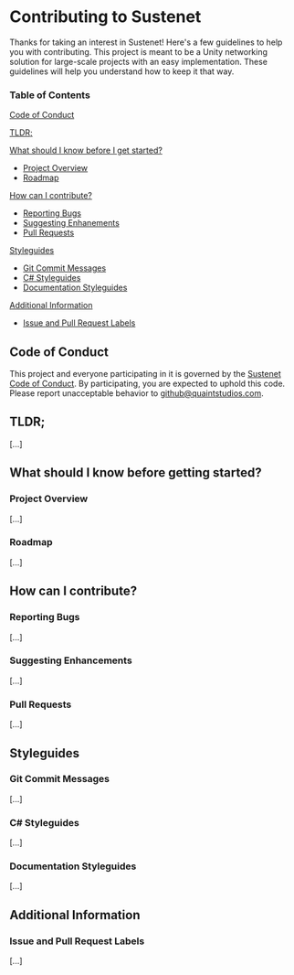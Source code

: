 # Contributing to Sustenet

Thanks for taking an interest in Sustenet! Here's a few guidelines to help you with contributing. This project is meant to be a Unity networking solution for large-scale projects with an easy implementation. These guidelines will help you understand how to keep it that way.


### Table of Contents
[Code of Conduct](#code-of-conduct)

[TLDR;](#tldr)

[What should I know before I get started?](#what-should-i-know-before-i-get-started)
- [Project Overview](#project-overview)
- [Roadmap](#roadmap)

[How can I contribute?](#how-can-i-contribute)
- [Reporting Bugs](#reporting-bugs)
- [Suggesting Enhanements](#suggesting-enhancements)
- [Pull Requests](#pull-requests)

[Styleguides](#styleguides)
- [Git Commit Messages](#git-commit-messages)
- [C# Styleguides](#c-styleguides)
- [Documentation Styleguides](#documentation-styleguides)

[Additional Information](#additional-information)
- [Issue and Pull Request Labels](#issue-and-pull-request-labels)

## Code of Conduct
This project and everyone participating in it is governed by the [Sustenet Code of Conduct](CODE_OF_CONDUCT.md). By participating, you are expected to uphold this code. Please report unacceptable behavior to [github@quaintstudios.com](mailto:github@quaintstudios.com).

## TLDR;
[...]

## What should I know before getting started?
### Project Overview
[...]

### Roadmap
[...]


## How can I contribute?
### Reporting Bugs
[...]

### Suggesting Enhancements
[...]

### Pull Requests
[...]

## Styleguides
### Git Commit Messages
[...]

### C# Styleguides
[...]

### Documentation Styleguides
[...]

## Additional Information
### Issue and Pull Request Labels
[...]
